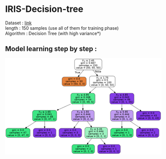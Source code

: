 # IRIS-Decision-tree

Dataset : [link](https://scikit-learn.org/stable/auto_examples/datasets/plot_iris_dataset.html)\
length : 150 samples (use all of them for training phase)\
Algorithm : Decision Tree (with high variance*)

## Model learning step by step : 


![Output](https://github.com/kiyan-rezaee/IRIS-Decision-tree/blob/main/output.png?raw=true)
